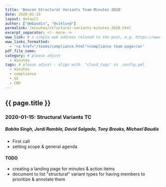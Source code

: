 ```yaml
---
title: 'Beacon Structural Variants Team Minutes 2020'
date: 2020-01-15
layout: default
author: ["@mbaudis", "@viklund"]
permalink: /minutes/structural-variants-minutes-2020.html
excerpt_separator: <!--more-->
www_link: # a simple web address related to the post, e.g. https://www.ga4gh.org
www_links_formatted:
  - '<a href="/teams/compliance.html">compliance team page</a>'
pdf_file_name: 
category: # please adjust
  - minutes
tags: # please adjust - align with  "cloud_tags" in _config.yml_
  - minutes
  - compliance
  - SV
  - CNV
---
```


## {{ page.title }}

 
<!--more-->

### 2020-01-15: Structural Variants TC

##### Babita Singh, Jordi Rambla, David Salgado, Tony Brooks, Michael Baudis

* First call
* setting scope & general agenda

#### TODO

* creating a landing page for minutes & action items
* document to list "structural" variant types for having members to prioritize &
annotate them